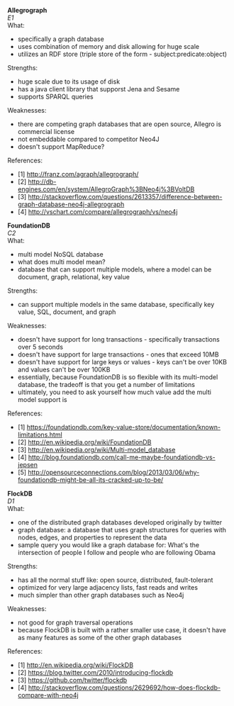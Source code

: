 **Allegrograph**  
*E1*  
What:
- specifically a graph database 
- uses combination of memory and disk allowing for huge scale 
- utilizes an RDF store (triple store of the form - subject:predicate:object)

Strengths:  
- huge scale due to its usage of disk 
- has a java client library that supporst Jena and Sesame 
- supports SPARQL queries 

Weaknesses:  
- there are competing graph databases that are open source, Allegro is commercial license
- not embeddable compared to competitor Neo4J 
- doesn't support MapReduce? 

References:  
- [1] http://franz.com/agraph/allegrograph/
- [2] http://db-engines.com/en/system/AllegroGraph%3BNeo4j%3BVoltDB
- [3] http://stackoverflow.com/questions/2613357/difference-between-graph-database-neo4j-allegrograph
- [4] http://vschart.com/compare/allegrograph/vs/neo4j




**FoundationDB**  
*C2*  
What:
- multi model NoSQL database 
- what does multi model mean?
- database that can support multiple models, where a model can be document, graph, relational, key value 

Strengths:
- can support multiple models in the same database, specifically key value, SQL, document, and graph

Weaknesses:
- doesn't have support for long transactions - specifically transactions over 5 seconds 
- doesn't have support for large transactions - ones that exceed 10MB 
- doesn't have support for large keys or values - keys can't be over 10KB and values can't be over 100KB 
- essentially, because FoundationDB is so flexible with its multi-model database, the tradeoff is that you get a number of limitations
- ultimately, you need to ask yourself how much value add the multi model support is 

References:
- [1] https://foundationdb.com/key-value-store/documentation/known-limitations.html
- [2] http://en.wikipedia.org/wiki/FoundationDB
- [3] http://en.wikipedia.org/wiki/Multi-model_database
- [4] http://blog.foundationdb.com/call-me-maybe-foundationdb-vs-jepsen
- [5] http://opensourceconnections.com/blog/2013/03/06/why-foundationdb-might-be-all-its-cracked-up-to-be/



**FlockDB**  
*D1*  
What:
- one of the distributed graph databases developed originally by twitter 
- graph database: a database that uses graph structures for queries with nodes, edges, and properties to represent the data 
- sample query you would like a graph database for: What's the intersection of people I follow and people who are following Obama 

Strengths:
- has all the normal stuff like: open source, distributed, fault-tolerant 
- optimized for very large adjacency lists, fast reads and writes 
- much simpler than other graph databases such as Neo4j 

Weaknesses:
- not good for graph traversal operations 
- because FlockDB is built with a rather smaller use case, it doesn't have as many features as some of the other graph databases 

References:
- [1] http://en.wikipedia.org/wiki/FlockDB
- [2] https://blog.twitter.com/2010/introducing-flockdb
- [3] https://github.com/twitter/flockdb
- [4] http://stackoverflow.com/questions/2629692/how-does-flockdb-compare-with-neo4j



